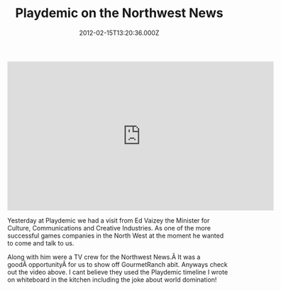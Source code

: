 ﻿---
coverImage: /images/fallback-post-header.png
date: '2012-02-15T13:20:36.000Z'
tags:
  - business
  - news
  - playdemic
  - tv
title: Playdemic on the Northwest News
oldUrl: /business/playdemic-on-the-northwest-news
---

<iframe width="600" height="335" src="https://www.youtube.com/embed/TjMnDQw4zqI" frameborder="0" allowfullscreen></iframe>

Yesterday at Playdemic we had a visit from Ed Vaizey the Minister for Culture, Communications and Creative Industries. As one of the more successful games companies in the North West at the moment he wanted to come and talk to us.

<!-- more -->

Along with him were a TV crew for the Northwest News.Â It was a goodÂ opportunityÂ for us to show off GourmetRanch abit. Anyways check out the video above. I cant believe they used the Playdemic timeline I wrote on whiteboard in the kitchen including the joke about world domination!
